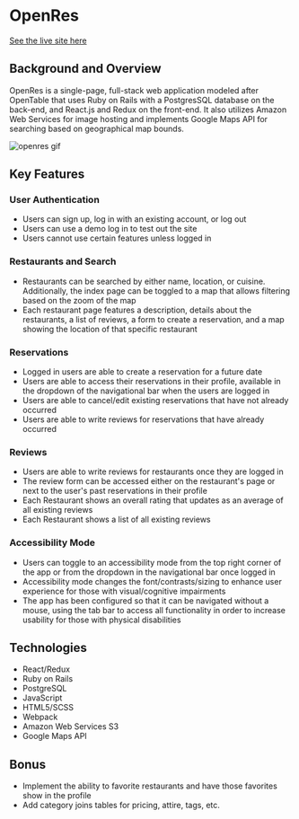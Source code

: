 # OpenRes

[See the live site here](https://openres-aa.herokuapp.com/#/)

## Background and Overview

OpenRes is a single-page, full-stack web application modeled after OpenTable that uses Ruby on Rails with a PostgresSQL database on the back-end, and React.js and Redux on the front-end. It also utilizes Amazon Web Services for image hosting and implements Google Maps API for searching based on geographical map bounds. 

![openres gif](./app/assets/images/openres.gif)


## Key Features

### User Authentication
  * Users can sign up, log in with an existing account, or log out
  * Users can use a demo log in to test out the site
  * Users cannot use certain features unless logged in

### Restaurants and Search
 * Restaurants can be searched by either name, location, or cuisine. Additionally, the index page can be toggled to a map that allows filtering based on the zoom of the map
 * Each restaurant page features a description, details about the restaurants, a list of reviews, a form to create a reservation, and a map showing the location of that specific restaurant 

### Reservations
  * Logged in users are able to create a reservation for a future date
  * Users are able to access their reservations in their profile, available in the dropdown of the navigational bar when the users are logged in
  * Users are able to cancel/edit existing reservations that have not already occurred
  * Users are able to write reviews for reservations that have already occurred

### Reviews 
  * Users are able to write reviews for restaurants once they are logged in
  * The review form can be accessed either on the restaurant's page or next to the user's past reservations in their profile
  * Each Restaurant shows an overall rating that updates as an average of all existing reviews
  * Each Restaurant shows a list of all existing reviews

### Accessibility Mode
  * Users can toggle to an accessibility mode from the top right corner of the app or from the dropdown in the navigational bar once logged in
  * Accessibility mode changes the font/contrasts/sizing to enhance user experience for those with visual/cognitive impairments
  * The app has been configured so that it can be navigated without a mouse, using the tab bar to access all functionality in order to increase usability for those with physical disabilities  

## Technologies

* React/Redux
* Ruby on Rails
* PostgreSQL
* JavaScript
* HTML5/SCSS
* Webpack
* Amazon Web Services S3
* Google Maps API

## Bonus

* Implement the ability to favorite restaurants and have those favorites show in the profile
* Add category joins tables for pricing, attire, tags, etc.
